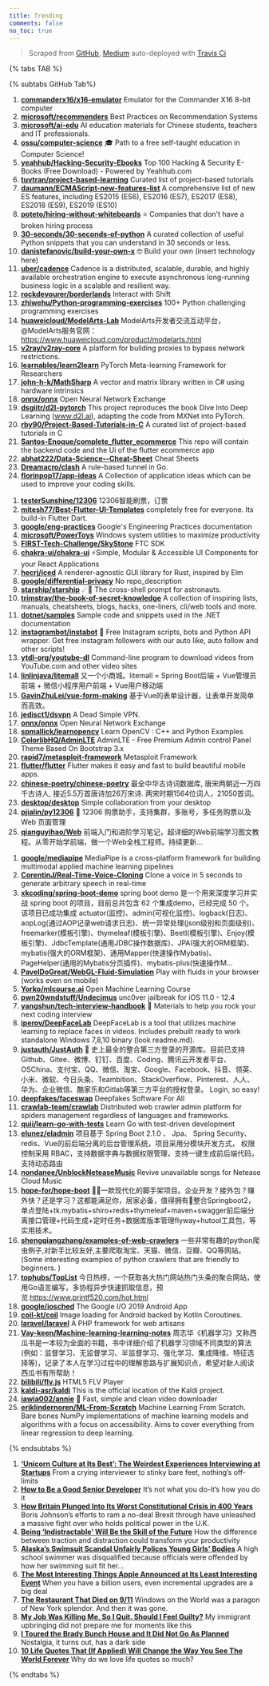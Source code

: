 ```yaml
---
title: Trending
comments: false
no_toc: true
---
```


> Scraped from [GitHub](https://github.com/trending), [Medium](https://medium.com/topic/popular)
auto-deployed with [Travis Ci](https://travis-ci.org/)

{% tabs TAB %}
<!-- tab GitHub -->
{% subtabs GitHub Tab%}
<!-- tab Daily -->
1. [**commanderx16/x16-emulator**](https://github.com/commanderx16/x16-emulator)
Emulator for the Commander X16 8-bit computer
2. [**microsoft/recommenders**](https://github.com/microsoft/recommenders)
Best Practices on Recommendation Systems
3. [**microsoft/ai-edu**](https://github.com/microsoft/ai-edu)
AI education materials for Chinese students, teachers and IT professionals.
4. [**ossu/computer-science**](https://github.com/ossu/computer-science)
🎓 Path to a free self-taught education in Computer Science!
5. [**yeahhub/Hacking-Security-Ebooks**](https://github.com/yeahhub/Hacking-Security-Ebooks)
Top 100 Hacking & Security E-Books (Free Download) - Powered by Yeahhub.com
6. [**tuvtran/project-based-learning**](https://github.com/tuvtran/project-based-learning)
Curated list of project-based tutorials
7. [**daumann/ECMAScript-new-features-list**](https://github.com/daumann/ECMAScript-new-features-list)
A comprehensive list of new ES features, including ES2015 (ES6), ES2016 (ES7), ES2017 (ES8), ES2018 (ES9), ES2019 (ES10)
8. [**poteto/hiring-without-whiteboards**](https://github.com/poteto/hiring-without-whiteboards)
⭐️ Companies that don't have a broken hiring process
9. [**30-seconds/30-seconds-of-python**](https://github.com/30-seconds/30-seconds-of-python)
A curated collection of useful Python snippets that you can understand in 30 seconds or less.
10. [**danistefanovic/build-your-own-x**](https://github.com/danistefanovic/build-your-own-x)
🤓 Build your own (insert technology here)
11. [**uber/cadence**](https://github.com/uber/cadence)
Cadence is a distributed, scalable, durable, and highly available orchestration engine to execute asynchronous long-running business logic in a scalable and resilient way.
12. [**rockdevourer/borderlands**](https://github.com/rockdevourer/borderlands)
Interact with Shift
13. [**zhiwehu/Python-programming-exercises**](https://github.com/zhiwehu/Python-programming-exercises)
100+ Python challenging programming exercises
14. [**huaweicloud/ModelArts-Lab**](https://github.com/huaweicloud/ModelArts-Lab)
ModelArts开发者交流互动平台，@ModelArts服务官网：https://www.huaweicloud.com/product/modelarts.html
15. [**v2ray/v2ray-core**](https://github.com/v2ray/v2ray-core)
A platform for building proxies to bypass network restrictions.
16. [**learnables/learn2learn**](https://github.com/learnables/learn2learn)
PyTorch Meta-learning Framework for Researchers
17. [**john-h-k/MathSharp**](https://github.com/john-h-k/MathSharp)
A vector and matrix library written in C# using hardware intrinsics
18. [**onnx/onnx**](https://github.com/onnx/onnx)
Open Neural Network Exchange
19. [**dsgiitr/d2l-pytorch**](https://github.com/dsgiitr/d2l-pytorch)
This project reproduces the book Dive Into Deep Learning (www.d2l.ai), adapting the code from MXNet into PyTorch.
20. [**rby90/Project-Based-Tutorials-in-C**](https://github.com/rby90/Project-Based-Tutorials-in-C)
A curated list of project-based tutorials in C
21. [**Santos-Enoque/complete_flutter_ecommerce**](https://github.com/Santos-Enoque/complete_flutter_ecommerce)
This repo will contain the backend code and the Ui of the flutter ecommerce app
22. [**abhat222/Data-Science--Cheat-Sheet**](https://github.com/abhat222/Data-Science--Cheat-Sheet)
Cheat Sheets
23. [**Dreamacro/clash**](https://github.com/Dreamacro/clash)
A rule-based tunnel in Go.
24. [**florinpop17/app-ideas**](https://github.com/florinpop17/app-ideas)
A Collection of application ideas which can be used to improve your coding skills.
<!-- endtab -->
<!-- tab Weekly -->
1. [**testerSunshine/12306**](https://github.com/testerSunshine/12306)
12306智能刷票，订票
2. [**mitesh77/Best-Flutter-UI-Templates**](https://github.com/mitesh77/Best-Flutter-UI-Templates)
completely free for everyone. Its build-in Flutter Dart.
3. [**google/eng-practices**](https://github.com/google/eng-practices)
Google's Engineering Practices documentation
4. [**microsoft/PowerToys**](https://github.com/microsoft/PowerToys)
Windows system utilities to maximize productivity
5. [**FIRST-Tech-Challenge/SkyStone**](https://github.com/FIRST-Tech-Challenge/SkyStone)
FTC SDK
6. [**chakra-ui/chakra-ui**](https://github.com/chakra-ui/chakra-ui)
⚡️Simple, Modular & Accessible UI Components for your React Applications
7. [**hecrj/iced**](https://github.com/hecrj/iced)
A renderer-agnostic GUI library for Rust, inspired by Elm
8. [**google/differential-privacy**](https://github.com/google/differential-privacy)
No repo_description
9. [**starship/starship**](https://github.com/starship/starship)
☄🌌️ The cross-shell prompt for astronauts.
10. [**trimstray/the-book-of-secret-knowledge**](https://github.com/trimstray/the-book-of-secret-knowledge)
A collection of inspiring lists, manuals, cheatsheets, blogs, hacks, one-liners, cli/web tools and more.
11. [**dotnet/samples**](https://github.com/dotnet/samples)
Sample code and snippets used in the .NET documentation
12. [**instagrambot/instabot**](https://github.com/instagrambot/instabot)
🐙 Free Instagram scripts, bots and Python API wrapper. Get free instagram followers with our auto like, auto follow and other scripts!
13. [**ytdl-org/youtube-dl**](https://github.com/ytdl-org/youtube-dl)
Command-line program to download videos from YouTube.com and other video sites
14. [**linlinjava/litemall**](https://github.com/linlinjava/litemall)
又一个小商城。litemall = Spring Boot后端 + Vue管理员前端 + 微信小程序用户前端 + Vue用户移动端
15. [**GavinZhuLei/vue-form-making**](https://github.com/GavinZhuLei/vue-form-making)
基于Vue的表单设计器，让表单开发简单而高效。
16. [**jedisct1/dsvpn**](https://github.com/jedisct1/dsvpn)
A Dead Simple VPN.
17. [**onnx/onnx**](https://github.com/onnx/onnx)
Open Neural Network Exchange
18. [**spmallick/learnopencv**](https://github.com/spmallick/learnopencv)
Learn OpenCV : C++ and Python Examples
19. [**ColorlibHQ/AdminLTE**](https://github.com/ColorlibHQ/AdminLTE)
AdminLTE - Free Premium Admin control Panel Theme Based On Bootstrap 3.x
20. [**rapid7/metasploit-framework**](https://github.com/rapid7/metasploit-framework)
Metasploit Framework
21. [**flutter/flutter**](https://github.com/flutter/flutter)
Flutter makes it easy and fast to build beautiful mobile apps.
22. [**chinese-poetry/chinese-poetry**](https://github.com/chinese-poetry/chinese-poetry)
最全中华古诗词数据库, 唐宋两朝近一万四千古诗人, 接近5.5万首唐诗加26万宋诗. 两宋时期1564位词人，21050首词。
23. [**desktop/desktop**](https://github.com/desktop/desktop)
Simple collaboration from your desktop
24. [**pjialin/py12306**](https://github.com/pjialin/py12306)
🚂 12306 购票助手，支持集群，多账号，多任务购票以及 Web 页面管理
25. [**qianguyihao/Web**](https://github.com/qianguyihao/Web)
前端入门和进阶学习笔记，超详细的Web前端学习图文教程。从零开始学前端，做一个Web全栈工程师。持续更新...
<!-- endtab -->
<!-- tab Monthly -->
1. [**google/mediapipe**](https://github.com/google/mediapipe)
MediaPipe is a cross-platform framework for building multimodal applied machine learning pipelines
2. [**CorentinJ/Real-Time-Voice-Cloning**](https://github.com/CorentinJ/Real-Time-Voice-Cloning)
Clone a voice in 5 seconds to generate arbitrary speech in real-time
3. [**xkcoding/spring-boot-demo**](https://github.com/xkcoding/spring-boot-demo)
spring boot demo 是一个用来深度学习并实战 spring boot 的项目，目前总共包含 62 个集成demo，已经完成 50 个。 该项目已成功集成 actuator(监控)、admin(可视化监控)、logback(日志)、aopLog(通过AOP记录web请求日志)、统一异常处理(json级别和页面级别)、freemarker(模板引擎)、thymeleaf(模板引擎)、Beetl(模板引擎)、Enjoy(模板引擎)、JdbcTemplate(通用JDBC操作数据库)、JPA(强大的ORM框架)、mybatis(强大的ORM框架)、通用Mapper(快速操作Mybatis)、PageHelper(通用的Mybatis分页插件)、mybatis-plus(快速操作M…
4. [**PavelDoGreat/WebGL-Fluid-Simulation**](https://github.com/PavelDoGreat/WebGL-Fluid-Simulation)
Play with fluids in your browser (works even on mobile)
5. [**Yorko/mlcourse.ai**](https://github.com/Yorko/mlcourse.ai)
Open Machine Learning Course
6. [**pwn20wndstuff/Undecimus**](https://github.com/pwn20wndstuff/Undecimus)
unc0ver jailbreak for iOS 11.0 - 12.4
7. [**yangshun/tech-interview-handbook**](https://github.com/yangshun/tech-interview-handbook)
💯 Materials to help you rock your next coding interview
8. [**iperov/DeepFaceLab**](https://github.com/iperov/DeepFaceLab)
DeepFaceLab is a tool that utilizes machine learning to replace faces in videos. Includes prebuilt ready to work standalone Windows 7,8,10 binary (look readme.md).
9. [**justauth/JustAuth**](https://github.com/justauth/JustAuth)
💯 史上最全的整合第三方登录的开源库。目前已支持Github、Gitee、微博、钉钉、百度、Coding、腾讯云开发者平台、OSChina、支付宝、QQ、微信、淘宝、Google、Facebook、抖音、领英、小米、微软、今日头条、Teambition、StackOverflow、Pinterest、人人、华为、企业微信、酷家乐和Gitlab等第三方平台的授权登录。 Login, so easy!
10. [**deepfakes/faceswap**](https://github.com/deepfakes/faceswap)
Deepfakes Software For All
11. [**crawlab-team/crawlab**](https://github.com/crawlab-team/crawlab)
Distributed web crawler admin platform for spiders management regardless of languages and frameworks.
12. [**quii/learn-go-with-tests**](https://github.com/quii/learn-go-with-tests)
Learn Go with test-driven development
13. [**elunez/eladmin**](https://github.com/elunez/eladmin)
项目基于 Spring Boot 2.1.0 、 Jpa、 Spring Security、redis、Vue的前后端分离的后台管理系统，项目采用分模块开发方式， 权限控制采用 RBAC，支持数据字典与数据权限管理，支持一键生成前后端代码，支持动态路由
14. [**nondanee/UnblockNeteaseMusic**](https://github.com/nondanee/UnblockNeteaseMusic)
Revive unavailable songs for Netease Cloud Music
15. [**hope-for/hope-boot**](https://github.com/hope-for/hope-boot)
🌱🚀一款现代化的脚手架项目。企业开发？接外包？赚外快？还是学习？这都能满足你，居家必备，值得拥有🍻整合Springboot2，单点登陆+tk.mybatis+shiro+redis+thymeleaf+maven+swagger前后端分离接口管理+代码生成+定时任务+数据库版本管理flyway+hutool工具包，等实用技术。
16. [**shengqiangzhang/examples-of-web-crawlers**](https://github.com/shengqiangzhang/examples-of-web-crawlers)
一些非常有趣的python爬虫例子,对新手比较友好,主要爬取淘宝、天猫、微信、豆瓣、QQ等网站。(Some interesting examples of python crawlers that are friendly to beginners. )
17. [**tophubs/TopList**](https://github.com/tophubs/TopList)
今日热榜，一个获取各大热门网站热门头条的聚合网站，使用Go语言编写，多协程异步快速抓取信息，预览:https://www.printf520.com/hot.html
18. [**google/iosched**](https://github.com/google/iosched)
The Google I/O 2019 Android App
19. [**coil-kt/coil**](https://github.com/coil-kt/coil)
Image loading for Android backed by Kotlin Coroutines.
20. [**laravel/laravel**](https://github.com/laravel/laravel)
A PHP framework for web artisans
21. [**Vay-keen/Machine-learning-learning-notes**](https://github.com/Vay-keen/Machine-learning-learning-notes)
周志华《机器学习》又称西瓜书是一本较为全面的书籍，书中详细介绍了机器学习领域不同类型的算法(例如：监督学习、无监督学习、半监督学习、强化学习、集成降维、特征选择等)，记录了本人在学习过程中的理解思路与扩展知识点，希望对新人阅读西瓜书有所帮助！
22. [**bilibili/flv.js**](https://github.com/bilibili/flv.js)
HTML5 FLV Player
23. [**kaldi-asr/kaldi**](https://github.com/kaldi-asr/kaldi)
This is the official location of the Kaldi project.
24. [**iawia002/annie**](https://github.com/iawia002/annie)
👾 Fast, simple and clean video downloader
25. [**eriklindernoren/ML-From-Scratch**](https://github.com/eriklindernoren/ML-From-Scratch)
Machine Learning From Scratch. Bare bones NumPy implementations of machine learning models and algorithms with a focus on accessibility. Aims to cover everything from linear regression to deep learning.
<!-- endtab -->
{% endsubtabs %}
<!-- endtab --><!-- tab Medium -->
1. [**‘Unicorn Culture at Its Best’: The Weirdest Experiences Interviewing at Startups**](https://thebolditalic.com/unicorn-culture-at-its-best-the-weirdest-experiences-interviewing-at-startups-6fa57bfb1f0e?source=topic_page---------------------------20)
From a crying interviewer to stinky bare feet, nothing’s off-limits
2. [**How to Be a Good Senior Developer**](https://medium.com/better-programming/how-to-be-a-good-senior-developer-958948e02ada?source=topic_page---------0------------------1)
It’s not what you do-it’s how you do it
3. [**How Britain Plunged Into Its Worst Constitutional Crisis in 400 Years**](https://gen.medium.com/how-britain-plunged-into-its-worst-constitutional-crisis-in-400-years-11ec694264b8?source=topic_page---------1------------------1)
Boris Johnson’s efforts to ram a no-deal Brexit through have unleashed a massive fight over who holds political power in the U.K.
4. [**Being ‘Indistractable’ Will Be the Skill of the Future**](https://onezero.medium.com/being-indistractable-will-be-the-skill-of-the-future-a07780cf36f4?source=topic_page---------2------------------1)
How the difference between traction and distraction could transform your productivity
5. [**Alaska’s Swimsuit Scandal Unfairly Polices Young Girls’ Bodies**](https://gen.medium.com/alaska-high-school-swimming-divings-inexcusable-swimsuit-scandal-33cc10f180b9?source=topic_page---------4------------------1)
A high school swimmer was disqualified because officials were offended by how her swimming suit fit her…
6. [**The Most Interesting Things Apple Announced at Its Least Interesting Event**](https://onezero.medium.com/the-most-interesting-things-apple-announced-at-its-least-interesting-event-9328908fd95a?source=topic_page---------5------------------1)
When you have a billion users, even incremental upgrades are a big deal
7. [**The Restaurant That Died on 9/11**](https://gen.medium.com/the-restaurant-that-died-on-9-11-906ac340ee1f?source=topic_page---------6------------------1)
Windows on the World was a paragon of New York splendor. And then it was gone.
8. [**My Job Was Killing Me, So I Quit. Should I Feel Guilty?**](https://zora.medium.com/my-job-was-killing-me-so-i-quit-should-i-feel-guilty-5c625da77e83?source=topic_page---------7------------------1)
My immigrant upbringing did not prepare me for moments like this
9. [**I Toured the Brady Bunch House and It Did Not Go As Planned**](https://gen.medium.com/i-toured-the-new-brady-bunch-house-and-it-did-not-go-as-planned-61248a370ee9?source=topic_page---------8------------------1)
Nostalgia, it turns out, has a dark side
10. [**10 Life Quotes That (If Applied) Will Change the Way You See The World Forever**](https://psiloveyou.xyz/10-life-quotes-that-if-applied-will-change-the-way-you-see-the-world-forever-d05338ae489b?source=topic_page---------9------------------1)
Why do we love life quotes so much?
<!-- endtab -->
{% endtabs %}
